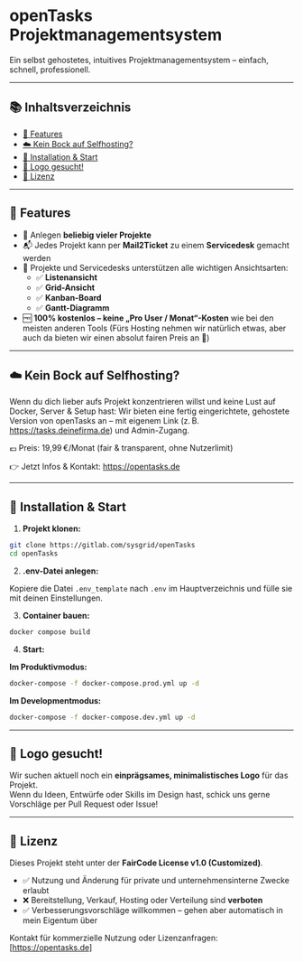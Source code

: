 # openTasks Projektmanagementsystem

Ein selbst gehostetes, intuitives Projektmanagementsystem – einfach, schnell, professionell.

---

## 📚 Inhaltsverzeichnis

- [🧩 Features](#-features)
- [☁️ Kein Bock auf Selfhosting?](#-kein-bock-auf-selfhosting)
- [🚀 Installation & Start](#-installation--start)
- [🎨 Logo gesucht!](#-logo-gesucht)
- [📄 Lizenz](#-lizenz)

---

## 🧩 Features

- 📁 Anlegen **beliebig vieler Projekte**
- 📬 Jedes Projekt kann per **Mail2Ticket** zu einem **Servicedesk** gemacht werden
- 👀 Projekte und Servicedesks unterstützen alle wichtigen Ansichtsarten:
  - ✅ **Listenansicht**
  - ✅ **Grid-Ansicht**
  - ✅ **Kanban-Board**
  - ✅ **Gantt-Diagramm**
- 🆓 **100% kostenlos – keine „Pro User / Monat“-Kosten** wie bei den meisten anderen Tools (Fürs Hosting nehmen wir natürlich etwas, aber auch da bieten wir einen absolut fairen Preis an 🙂)

---

## ☁️ Kein Bock auf Selfhosting?

Wenn du dich lieber aufs Projekt konzentrieren willst und keine Lust auf Docker, Server & Setup hast:
Wir bieten eine fertig eingerichtete, gehostete Version von openTasks an – mit eigenem Link (z. B. https://tasks.deinefirma.de) und Admin-Zugang.

💶 Preis: 19,99 €/Monat (fair & transparent, ohne Nutzerlimit)

👉 Jetzt Infos & Kontakt: https://opentasks.de

--- 

## 🚀 Installation & Start

1. **Projekt klonen:**

```bash
git clone https://gitlab.com/sysgrid/openTasks
cd openTasks
```

2. **.env-Datei anlegen:**

Kopiere die Datei `.env_template` nach `.env` im Hauptverzeichnis und fülle sie mit deinen Einstellungen.

3. **Container bauen:**

```bash
docker compose build
```

4. **Start:**

**Im Produktivmodus:**
```bash
docker-compose -f docker-compose.prod.yml up -d
```


**Im Developmentmodus:**
```bash
docker-compose -f docker-compose.dev.yml up -d
```

---

## 🎨 Logo gesucht!

Wir suchen aktuell noch ein **einprägsames, minimalistisches Logo** für das Projekt.  
Wenn du Ideen, Entwürfe oder Skills im Design hast, schick uns gerne Vorschläge per Pull Request oder Issue!

---

## 📄 Lizenz

Dieses Projekt steht unter der **FairCode License v1.0 (Customized)**.

- ✅ Nutzung und Änderung für private und unternehmensinterne Zwecke erlaubt  
- ❌ Bereitstellung, Verkauf, Hosting oder Verteilung sind **verboten**  
- ✅ Verbesserungsvorschläge willkommen – gehen aber automatisch in mein Eigentum über

Kontakt für kommerzielle Nutzung oder Lizenzanfragen: [https://opentasks.de]

